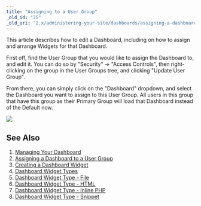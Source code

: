 ```yaml
---
title: "Assigning to a User Group"
_old_id: "25"
_old_uri: "2.x/administering-your-site/dashboards/assigning-a-dashboard-to-a-user-group"
---
```


This article describes how to edit a Dashboard, including on how to assign and arrange Widgets for that Dashboard.

First off, find the User Group that you would like to assign the Dashboard to, and edit it. You can do so by "Security" -> "Access Controls", then right-clicking on the group in the User Groups tree, and clicking "Update User Group".

From there, you can simply click on the "Dashboard" dropdown, and select the Dashboard you want to assign to this User Group. All users in this group that have this group as their Primary Group will load that Dashboard instead of the Default now.

![](/download/attachments/35586562/dashboard-assign.png?version=1&modificationDate=1315431845000)

## See Also

1. [Managing Your Dashboard](building-sites/client-proofing/dashboards/managing)
2. [Assigning a Dashboard to a User Group](building-sites/client-proofing/dashboards/usergroups)
3. [Creating a Dashboard Widget](building-sites/client-proofing/dashboards/creating-a-widget)
4. [Dashboard Widget Types](building-sites/client-proofing/dashboards/widget-types)
  1. [Dashboard Widget Type - File](building-sites/client-proofing/dashboards/widget-types/file)
  2. [Dashboard Widget Type - HTML](building-sites/client-proofing/dashboards/widget-types/html)
  3. [Dashboard Widget Type - Inline PHP](building-sites/client-proofing/dashboards/widget-types/inline-php)
  4. [Dashboard Widget Type - Snippet](building-sites/client-proofing/dashboards/widget-types/snippet)
